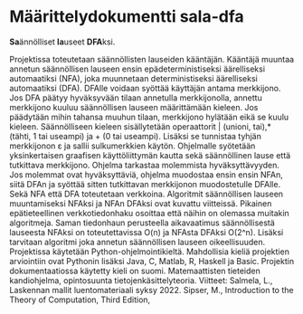 # Määrittelydokumentti sala-dfa

**Sa**ännölliset **la**useet **DFA**ksi.

Projektissa toteutetaan säännöllisten lauseiden kääntäjän. Kääntäjä muuntaa annetun säännöllisen lauseen ensin epädeterministiseksi äärelliseksi automaatiksi (NFA), joka muunnetaan deterministiseksi äärelliseksi automaatiksi (DFA). DFAlle voidaan syöttää käyttäjän antama merkkijono. Jos DFA päätyy hyväksyvään tilaan annetulla merkkijonolla, annettu merkkijono kuuluu säännöllisen lauseen määrittämään kieleen. Jos päädytään mihin tahansa muuhun tilaan, merkkijono hylätään eikä se kuulu kieleen. Säännölliseen kieleen sisällytetään operaattorit | (unioni, tai),* (tähti, 1 tai useampi) ja + (0 tai useampi). Lisäksi se tunnistaa tyhjän merkkijonon ε ja sallii sulkumerkkien käytön.
Ohjelmalle syötetään yksinkertaisen graafisen käyttöliittymän kautta sekä säännöllinen lause että tutkittava merkkijono. Ohjelma tarkastaa molemmista hyväksyttävyyden. Jos molemmat ovat hyväksyttäviä, ohjelma muodostaa ensin ensin NFAn, siitä DFAn ja syöttää sitten tutkittavan merkkijonon muodostetulle DFAlle. Sekä NFA että DFA toteutetaan verkkoina. Algoritmit säännöllisen lauseen muuntamiseksi NFAksi ja NFAn DFAksi ovat kuvattu viitteissä. Pikainen epätieteellinen verkkotiedonhaku osoittaa että näihin on olemassa muitakin algoritmeja. Saman tiedonhaun perusteella aikavaatimus säännöllisestä lauseesta NFAksi on toteutettavissa O(n) ja NFAsta DFAksi O(2^n). Lisäksi tarvitaan algoritmi joka annetun säännöllisen lauseen oikeellisuuden. 
Projektissa käytetään Python-ohjelmointikieltä. Mahdollisia kieliä projektien arviointiin ovat Pythonin lisäksi Java, C, Matlab, R, Haskell ja Basic. Projektin dokumentaatiossa käytetty kieli on suomi.
Matemaattisten tieteiden kandiohjelma, opintosuunta tietojenkäsittelyteoria.
Viitteet:
Salmela, L., Laskennan mallit luentomateriaali syksy 2022.
Sipser, M., Introduction to the Theory of Computation, Third Edition,
